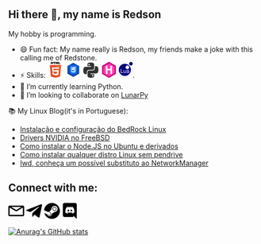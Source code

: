 Hi there 👋, my name is Redson
---

My hobby is programming.

- 😄 Fun fact: My name really is Redson, my friends make a joke with this calling me of Redstone.
- ⚡ Skills: ![Html](images/HTML5-Logo-32.png) ![CSS](images/CSS-3-32.png) ![Python](images/python.png) [![GoHugo](images/gohugo.io.png)](gohugo.io/)![Lua](images/lua.png).
- 🌱 I’m currently learning Python.
- 👯 I’m looking to collaborate on [LunarPy](https://github.com/LunarPyOrg)

📚 My Linux Blog(it's in Portuguese):
<!-- Ignore the medium-story comment, it's just for integration of the RSS Feed -->
<!-- MEDIUM-STORY-LIST:START -->
- [Instalação e configuração do BedRock Linux](https://www.cafecomterminal.cf/posts/instalacao_e_config_bedrock_linux/)
- [Drivers NVIDIA no FreeBSD](https://www.cafecomterminal.cf/posts/drivers-nvidia-freebsd/)
- [Como instalar o Node.JS no Ubuntu e derivados](https://www.cafecomterminal.cf/posts/como-instalar-o-node/)
- [Como instalar qualquer distro Linux sem pendrive](https://www.cafecomterminal.cf/posts/linux-sem-pendrive/)
- [Iwd, conheça um possível substituto ao NetworkManager](https://www.cafecomterminal.cf/posts/iwd-substituto-networkmanager/)
<!-- MEDIUM-STORY-LIST:END -->


Connect with me:
---
[<img src="images/envelope.svg" width="32">](mailto:redsonbr81@protonmail.com)  [<img src="images/telegram-original.svg" width="32">](https://t.me/RedsonBr) [<img src="images/steam.svg" width="32">](https://steamcommunity.com/id/RedsonBr) [<img src="images/discord.svg" width="32">](https://discord.com/invite/rYzquvV)

[![Anurag's GitHub stats](https://github-readme-stats.vercel.app/api?username=RedsonBr140&show_icons=true&hide_border=true)]()
